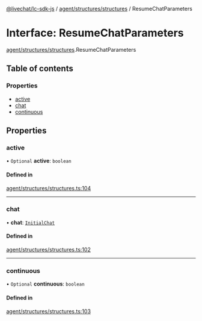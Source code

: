 [@livechat/lc-sdk-js](../README.md) / [agent/structures/structures](../modules/agent_structures_structures.md) / ResumeChatParameters

# Interface: ResumeChatParameters

[agent/structures/structures](../modules/agent_structures_structures.md).ResumeChatParameters

## Table of contents

### Properties

- [active](agent_structures_structures.ResumeChatParameters.md#active)
- [chat](agent_structures_structures.ResumeChatParameters.md#chat)
- [continuous](agent_structures_structures.ResumeChatParameters.md#continuous)

## Properties

### active

• `Optional` **active**: `boolean`

#### Defined in

[agent/structures/structures.ts:104](https://github.com/livechat/lc-sdk-js/blob/25e113d/src/agent/structures/structures.ts#L104)

___

### chat

• **chat**: [`InitialChat`](agent_structures_structures.InitialChat.md)

#### Defined in

[agent/structures/structures.ts:102](https://github.com/livechat/lc-sdk-js/blob/25e113d/src/agent/structures/structures.ts#L102)

___

### continuous

• `Optional` **continuous**: `boolean`

#### Defined in

[agent/structures/structures.ts:103](https://github.com/livechat/lc-sdk-js/blob/25e113d/src/agent/structures/structures.ts#L103)
